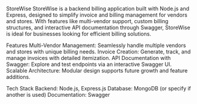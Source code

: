 StoreWise
StoreWise is a backend billing application built with Node.js and Express, designed to simplify invoice and billing management for vendors and stores. With features like multi-vendor support, custom billing structures, and interactive API documentation through Swagger, StoreWise is ideal for businesses looking for efficient billing solutions.

Features
Multi-Vendor Management: Seamlessly handle multiple vendors and stores with unique billing needs.
Invoice Creation: Generate, track, and manage invoices with detailed itemization.
API Documentation with Swagger: Explore and test endpoints via an interactive Swagger UI.
Scalable Architecture: Modular design supports future growth and feature additions.

Tech Stack
Backend: Node.js, Express.js
Database: MongoDB (or specify if another is used)
Documentation: Swagger
